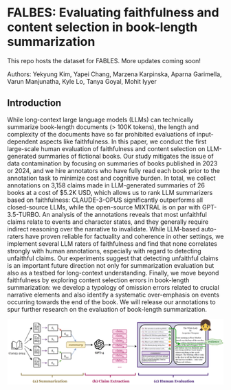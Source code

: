 # FALBES: Evaluating faithfulness and content selection in book-length summarization

This repo hosts the dataset for FABLES. More updates coming soon!

Authors: Yekyung Kim, Yapei Chang, Marzena Karpinska, Aparna Garimella, Varun Manjunatha, Kyle Lo, Tanya Goyal, Mohit Iyyer

## Introduction
While long-context large language models (LLMs) can technically summarize book-length documents (> 100K tokens), the length and complexity
of the documents have so far prohibited evaluations of input-dependent
aspects like faithfulness. In this paper, we conduct the first large-scale
human evaluation of faithfulness and content selection on LLM-generated
summaries of fictional books. Our study mitigates the issue of data contamination by focusing on summaries of books published in 2023 or 2024, and
we hire annotators who have fully read each book prior to the annotation
task to minimize cost and cognitive burden. In total, we collect annotations
on 3,158 claims made in LLM-generated summaries of 26 books at a cost
of $5.2K USD, which allows us to rank LLM summarizers based on faithfulness: CLAUDE-3-OPUS significantly outperforms all closed-source LLMs,
while the open-source MIXTRAL is on par with GPT-3.5-TURBO. An analysis
of the annotations reveals that most unfaithful claims relate to events and
character states, and they generally require indirect reasoning over the
narrative to invalidate. While LLM-based auto-raters have proven reliable
for factuality and coherence in other settings, we implement several LLM
raters of faithfulness and find that none correlates strongly with human
annotations, especially with regard to detecting unfaithful claims. Our
experiments suggest that detecting unfaithful claims is an important future
direction not only for summarization evaluation but also as a testbed for
long-context understanding. Finally, we move beyond faithfulness by exploring content selection errors in book-length summarization: we develop
a typology of omission errors related to crucial narrative elements and also
identify a systematic over-emphasis on events occurring towards the end
of the book. We will release our annotations to spur further research on the
evaluation of book-length summarization.

![Pipeline of work](./misc/pipeline.png)
